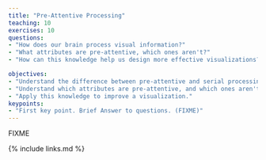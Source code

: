 ```yaml
---
title: "Pre-Attentive Processing"
teaching: 10
exercises: 10
questions:
- "How does our brain process visual information?"
- "What attributes are pre-attentive, which ones aren't?"
- "How can this knowledge help us design more effective visualizations?"

objectives:
- "Understand the difference between pre-attentive and serial processing of visual information"
- "Understand which attributes are pre-attentive, and which ones aren't"
- "Apply this knowledge to improve a visualization."
keypoints:
- "First key point. Brief Answer to questions. (FIXME)"
---
```

FIXME

{% include links.md %}


